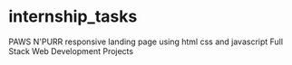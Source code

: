 # internship_tasks
PAWS N'PURR
responsive landing page using html css and javascript
Full Stack Web Development Projects
